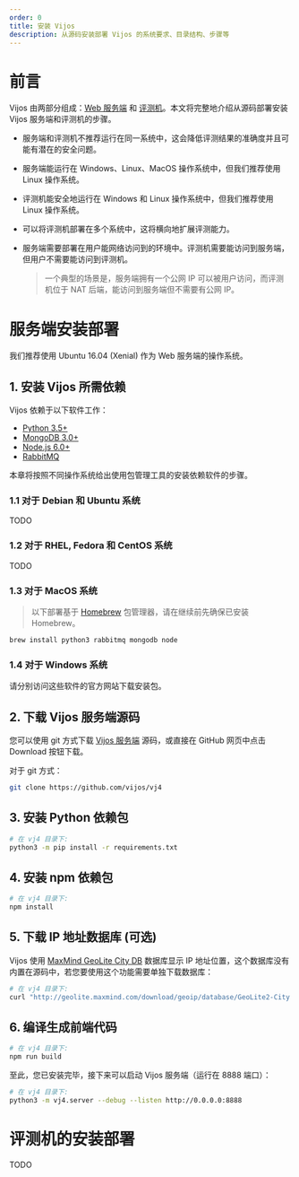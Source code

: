 ```yaml
---
order: 0
title: 安装 Vijos
description: 从源码安装部署 Vijos 的系统要求、目录结构、步骤等
---
```


# 前言

Vijos 由两部分组成：[Web 服务端](https://github.com/vijos/vj4) 和 [评测机](https://github.com/vijos/jd4)。本文将完整地介绍从源码部署安装 Vijos 服务端和评测机的步骤。

- 服务端和评测机不推荐运行在同一系统中，这会降低评测结果的准确度并且可能有潜在的安全问题。

- 服务端能运行在 Windows、Linux、MacOS 操作系统中，但我们推荐使用 Linux 操作系统。

- 评测机能安全地运行在 Windows 和 Linux 操作系统中，但我们推荐使用 Linux 操作系统。

- 可以将评测机部署在多个系统中，这将横向地扩展评测能力。

- 服务端需要部署在用户能网络访问到的环境中。评测机需要能访问到服务端，但用户不需要能访问到评测机。

  > 一个典型的场景是，服务端拥有一个公网 IP 可以被用户访问，而评测机位于 NAT 后端，能访问到服务端但不需要有公网 IP。

# 服务端安装部署

我们推荐使用 Ubuntu 16.04 (Xenial) 作为 Web 服务端的操作系统。

## 1. 安装 Vijos 所需依赖

Vijos 依赖于以下软件工作：

- [Python 3.5+](https://www.python.org/downloads/)
- [MongoDB 3.0+](https://docs.mongodb.com/manual/installation/)
- [Node.js 6.0+](https://nodejs.org/en/download/)
- [RabbitMQ](http://www.rabbitmq.com/)

本章将按照不同操作系统给出使用包管理工具的安装依赖软件的步骤。

### 1.1 对于 Debian 和 Ubuntu 系统

TODO

### 1.2 对于 RHEL, Fedora 和 CentOS 系统

TODO

### 1.3 对于 MacOS 系统

> 以下部署基于 [Homebrew](https://brew.sh/) 包管理器，请在继续前先确保已安装 Homebrew。

```bash
brew install python3 rabbitmq mongodb node
```

### 1.4 对于 Windows 系统

请分别访问这些软件的官方网站下载安装包。

## 2. 下载 Vijos 服务端源码

您可以使用 git 方式下载 [Vijos 服务端](https://github.com/vijos/vj4) 源码，或直接在 GitHub 网页中点击 Download 按钮下载。

对于 git 方式：

```bash
git clone https://github.com/vijos/vj4
```

## 3. 安装 Python 依赖包

```bash
# 在 vj4 目录下:
python3 -m pip install -r requirements.txt
```

## 4. 安装 npm 依赖包

```bash
# 在 vj4 目录下:
npm install
```

## 5. 下载 IP 地址数据库 (可选)

Vijos 使用 [MaxMind GeoLite City DB](http://dev.maxmind.com/geoip/geoip2/geolite2/) 数据库显示 IP 地址位置，这个数据库没有内置在源码中，若您要使用这个功能需要单独下载数据库：

```bash
# 在 vj4 目录下:
curl "http://geolite.maxmind.com/download/geoip/database/GeoLite2-City.mmdb.gz" | gunzip -c > GeoLite2-City.mmdb
```

## 6. 编译生成前端代码

```bash
# 在 vj4 目录下:
npm run build
```

至此，您已安装完毕，接下来可以启动 Vijos 服务端（运行在 8888 端口）：

```bash
# 在 vj4 目录下:
python3 -m vj4.server --debug --listen http://0.0.0.0:8888
```


# 评测机的安装部署

TODO
